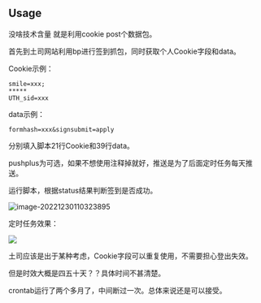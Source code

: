 ## Usage

没啥技术含量  就是利用cookie post个数据包。

首先到土司网站利用bp进行签到抓包，同时获取个人Cookie字段和data。

Cookie示例：

```
smile=xxx;
*****
UTH_sid=xxx
```

data示例：

```
formhash=xxx&signsubmit=apply
```

分别填入脚本21行Cookie和39行data。

pushplus为可选，如果不想使用注释掉就好，推送是为了后面定时任务每天推送。

运行脚本，根据status结果判断签到是否成功。

![image-20221230110323895](https://zebpic-1301715962.cos.ap-nanjing.myqcloud.com/blog/image-20221230110323895.png)

定时任务效果：

![](https://zebpic-1301715962.cos.ap-nanjing.myqcloud.com/blog/202212301105936.png)

土司应该是出于某种考虑，Cookie字段可以重复使用，不需要担心登出失效。

但是时效大概是四五十天？？具体时间不甚清楚。

crontab运行了两个多月了，中间断过一次。总体来说还是可以接受。
